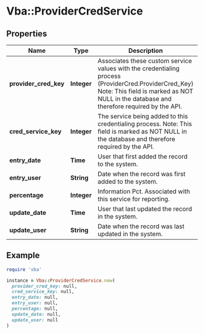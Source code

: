 # Vba::ProviderCredService

## Properties

| Name | Type | Description | Notes |
| ---- | ---- | ----------- | ----- |
| **provider_cred_key** | **Integer** | Associates these custom service values with the credentialing process (ProviderCred.ProviderCred_Key) Note: This field is marked as NOT NULL in the database and therefore required by the API. |  |
| **cred_service_key** | **Integer** | The service being added to this credentialing process. Note: This field is marked as NOT NULL in the database and therefore required by the API. |  |
| **entry_date** | **Time** | User that first added the record to the system. | [optional] |
| **entry_user** | **String** | Date when the record was first added to the system. | [optional] |
| **percentage** | **Integer** | Information Pct. Associated with this service for reporting. | [optional] |
| **update_date** | **Time** | User that last updated the record in the system. | [optional] |
| **update_user** | **String** | Date when the record was last updated in the system. | [optional] |

## Example

```ruby
require 'vba'

instance = Vba::ProviderCredService.new(
  provider_cred_key: null,
  cred_service_key: null,
  entry_date: null,
  entry_user: null,
  percentage: null,
  update_date: null,
  update_user: null
)
```


